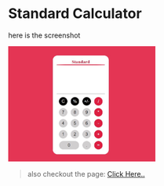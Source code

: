 # Standard Calculator

here is the screenshot

<img alt="calculator" width="300px" src="./ss/ss1.JPG">

> also checkout the page: [Click Here..](https://princepatel157.github.io/calculator/)
